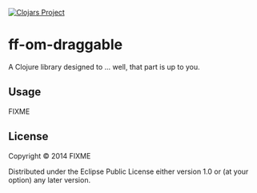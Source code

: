 [![Clojars Project](http://clojars.org/ff-om-draggable/latest-version.svg)](http://clojars.org/ff-om-draggable)

# ff-om-draggable

A Clojure library designed to ... well, that part is up to you.

## Usage

FIXME

## License

Copyright © 2014 FIXME

Distributed under the Eclipse Public License either version 1.0 or (at
your option) any later version.
